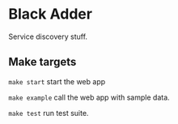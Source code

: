 # Black Adder
Service discovery stuff.

## Make targets
```make start```
start the web app

```make example```
call the web app with sample data.

```make test```
run test suite.
